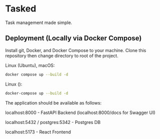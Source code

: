 # Tasked

Task management made simple.

## Deployment (Locally via Docker Compose)

Install git, Docker, and Docker Compose to your machine. Clone this repository then change directory to root of the project.

Linux (Ubuntu), macOS:

```bash
docker compose up --build -d
```

Linux ():

```bash
docker-compose up --build -d
```

The application should be available as follows:

localhost:8000 - FastAPI Backend (localhost:8000/docs for Swagger UI)

localhost:5432 / postgres:5342 - Postgres DB

localhost:5173 - React Frontend
